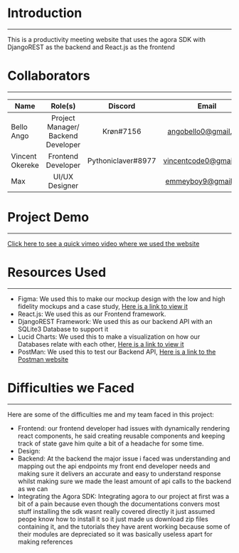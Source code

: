 # Introduction
---
This is a productivity meeting website that uses the agora SDK with DjangoREST as the backend and React.js as the frontend

# Collaborators 
---
|    Name         |             Role(s)                 |    Discord         |        Email           |     Github     |  
|-----------------|:-----------------------------------:|:------------------:|:----------------------:|:--------------:|
| Bello Ango      | Project Manager/ Backend Developer  |  Krøn#7156         | angobello0@gmail.com   |     Grey-A     |
| Vincent Okereke | Frontend Developer                  | Pythoniclaver#8977 | vincentcode0@gmail.com |  pythoniclaver |
| Max             | UI/UX Designer                      |                    | emmeyboy9@gmail.com    |                |

# Project Demo
---







[Click here to see a quick vimeo video where we used the website ](# "Meetra Demo")

# Resources Used
---
- Figma:
      We used this to make our mockup design with the low and high fidelity mockups and a case study, [Here is a link to view it](# "Meetra Figma Design")
- React.js:
      We used this as our Frontend framework.
- DjangoREST Framework:
      We used this as our backend API with an SQLite3 Database to support it
- Lucid Charts:
      We used this to make a visualization on how our Databases relate with each other, [Here is a link to view it](# "Meetra Lucid Chart")
- PostMan:
      We used this to test our Backend API, [Here is a link to the Postman website](https://www.postman.com/ "Postman Website")

# Difficulties we Faced
---
Here are some of the difficulties me and my team faced in this project:
- Frontend: our frontend developer had issues with dynamically rendering react components, he said creating reusable components and keeping track of state gave him                 quite a bit of a headache for some time.
- Design:
- Backend: At the backend the major issue i faced was understanding and mapping out the api endpoints my front end developer needs and making sure it delivers an                  accurate and easy to understand response whilst making sure we made the least amount of api calls to the backend as we can
- Integrating the Agora SDK: Integrating agora to our project at first was a bit of a pain because even though the documentations convers most stuff installing the sdk                              wasnt really covered directly it just assumed peope know how to install it so it just made us download zip files containing it, and the                                tutorials they have arent working because some of their modules are depreciated so it was basically useless apart for making references
